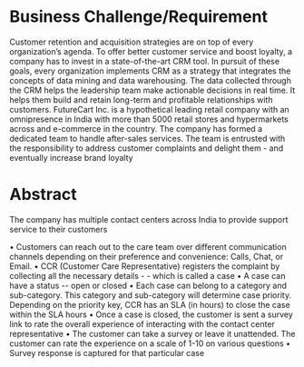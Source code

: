 Business Challenge/Requirement
===================================

Customer retention and acquisition strategies are on top of every organization’s agenda. 
To offer better customer service and boost loyalty, a company has to invest in a state-of-the-art CRM tool. 
In pursuit of these goals, every organization implements CRM as a strategy that integrates the concepts of data mining and data warehousing. 
The data collected through the CRM helps the leadership team make actionable decisions in real time. 
It helps them build and retain long-term and profitable relationships with customers. FutureCart Inc. is a hypothetical leading retail company 
with an omnipresence in India with more than 5000 retail stores and hypermarkets across and e-commerce in the country. The company has formed a dedicated team to handle after-sales services. The team is entrusted with the responsibility to address customer complaints and delight them - and eventually increase brand loyalty

Abstract
=============================

The company has multiple contact centers across India to provide support service to their customers

 • Customers can reach out to the care team over different communication channels depending on their preference and convenience: Calls, Chat, or Email. 
 • CCR (Customer Care Representative) registers the complaint by collecting all the necessary details - - which is called a case 
• A case can have a status -- open or closed 
• Each case can belong to a category and sub-category. This category and sub-category will determine case priority. Depending on the priority key, CCR has an SLA (in hours) to close the case within the SLA hours
 • Once a case is closed, the customer is sent a survey link to rate the overall experience of interacting with the contact center representative
 • The customer can take a survey or leave it unattended. The customer can rate the experience on a scale of 1-10 on various questions
 • Survey response is captured for that particular case
